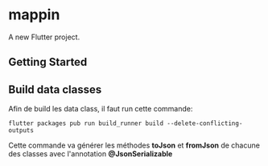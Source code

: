 # mappin

A new Flutter project.

## Getting Started

## Build data classes

Afin de build les data class, il faut run cette commande:

```
flutter packages pub run build_runner build --delete-conflicting-outputs
```

Cette commande va générer les méthodes **toJson** et **fromJson** de chacune des classes avec l'annotation **@JsonSerializable**
